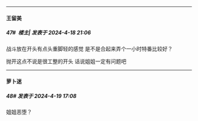 ﻿
*****

####  王留美  
##### 47#         楼主| 发表于 2024-4-18 21:06

战斗放在开头有点头重脚轻的感觉
是不是合起来弄个一小时特番比较好？

抛开这点不说是很工整的开头
话说姐姐一定有问题吧


*****

####  萝卜迷  
##### 48#       发表于 2024-4-19 17:08

姐姐恶堕？

